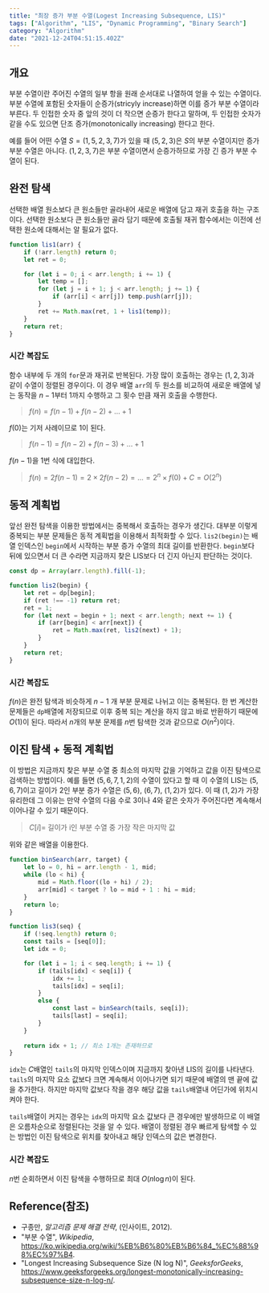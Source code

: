 ```yaml
---
title: "최장 증가 부분 수열(Logest Increasing Subsequence, LIS)"
tags: ["Algorithm", "LIS", "Dynamic Programming", "Binary Search"]
category: "Algorithm"
date: "2021-12-24T04:51:15.402Z"
---
```


## 개요

부분 수열이란 주어진 수열의 일부 항을 원래 순서대로 나열하여 얻을 수 있는 수열이다. 부분 수열에 포함된 숫자들이 순증가(stricyly increase)하면 이를 증가 부분 수열이라 부른다. 두 인접한 숫자 중 앞의 것이 더 작으면 순증가 한다고 말하며, 두 인접한 숫자가 같을 수도 있으면 단조 증가(monotonically increasing) 한다고 한다.

예를 들어 어떤 수열 $S = (1, 5, 2, 3, 7)$가 있을 때 $(5, 2, 3)$은 $S$의 부분 수열이지만 증가 부분 수열은 아니다. $(1, 2, 3, 7)$은 부분 수열이면서 순증가하므로 가장 긴 증가 부분 수열이 된다.

## 완전 탐색

선택한 배열 원소보다 큰 원소들만 골라내어 새로운 배열에 담고 재귀 호출을 하는 구조이다. 선택한 원소보다 큰 원소들만 골라 담기 때문에 호출될 재귀 함수에서는 이전에 선택한 원소에 대해서는 알 필요가 없다.

```js
function lis1(arr) {
    if (!arr.length) return 0;
    let ret = 0;

    for (let i = 0; i < arr.length; i += 1) {
        let temp = [];
        for (let j = i + 1; j < arr.length; j += 1) {
            if (arr[i] < arr[j]) temp.push(arr[j]);
        }
        ret += Math.max(ret, 1 + lis1(temp));
    }
    return ret;
}
```

### 시간 복잡도

함수 내부에 두 개의 `for`문과 재귀로 반복된다. 가장 많이 호출하는 경우는 $(1, 2, 3)$과 같이 수열이 정렬된 경우이다. 이 경우 배열 `arr`의 두 원소를 비교하여 새로운 배열에 넣는 동작을 $n-1$부터 $1$까지 수행하고 그 횟수 만큼 재귀 호출을 수행한다.

> $f(n) = f(n-1) + f(n-2) + ... + 1$

$f(0)$는 기저 사례이므로 1이 된다.

>  $f(n-1) = f(n-2) + f(n-3) + ... + 1$

$f(n-1)$을 1번 식에 대입한다.

> $f(n) = 2f(n-1) = 2 × 2f(n-2) = ... = 2^n × f(0) + C = O(2^n)$

## 동적 계획법

앞선 완전 탐색을 이용한 방법에서는 중복해서 호출하는 경우가 생긴다. 대부분 이렇게 중복되는 부분 문제들은 동적 계획법을 이용해서 최적화할 수 있다. `lis2(begin)`는 배열 인덱스인 `begin`에서 시작하는 부분 증가 수열의 최대 길이를 반환한다. `begin`보다 뒤에 있으면서 더 큰 수라면 지금까지 찾은 LIS보다 더 긴지 아닌지 판단하는 것이다.

```js
const dp = Array(arr.length).fill(-1);

function lis2(begin) {
    let ret = dp[begin];
    if (ret !== -1) return ret;
    ret = 1;
    for (let next = begin + 1; next < arr.length; next += 1) {
        if (arr[begin] < arr[next]) {
            ret = Math.max(ret, lis2(next) + 1);
        }
    }
    return ret;
}
```

### 시간 복잡도

$f(n)$은 완전 탐색과 비슷하게 $n-1$ 개 부분 문제로 나뉘고 이는 중복된다. 한 번 계산한 문제들은 `dp`배열에 저장되므로 이후 중복 되는 계산을 하지 않고 바로 반환하기 때문에 $O(1)$이 된다. 따라서 $n$개의 부분 문제를 $n$번 탐색한 것과 같으므로 $O(n^2)$이다.

## 이진 탐색 + 동적 계획법

이 방법은 지금까지 찾은 부분 수열 중 최소의 마지막 값을 기억하고 값을 이진 탐색으로 검색하는 방법이다. 예를 들면 $(5, 6, 7, 1, 2)$의 수열이 있다고 할 때 이 수열의 LIS는 $(5, 6, 7)$이고 길이가 2인 부분 증가 수열은 $(5, 6)$, $(6, 7)$, $(1, 2)$가 있다. 이 때 $(1, 2)$가 가장 유리한데 그 이유는 만약 수열의 다음 수로 $3$이나 $4$와 같은 숫자가 주어진다면 계속해서 이어나갈 수 있기 때문이다.

> $C[i] =$ 길이가 i인 부분 수열 중 가장 작은 마지막 값

위와 같은 배열을 이용한다. 

```js
function binSearch(arr, target) {
    let lo = 0, hi = arr.length - 1, mid;
    while (lo < hi) {
        mid = Math.floor((lo + hi) / 2);
        arr[mid] < target ? lo = mid + 1 : hi = mid;
    }
    return lo;
}

function lis3(seq) {
    if (!seq.length) return 0;
    const tails = [seq[0]];
    let idx = 0;

    for (let i = 1; i < seq.length; i += 1) {
        if (tails[idx] < seq[i]) {
            idx += 1;
            tails[idx] = seq[i];
        }
        else {
            const last = binSearch(tails, seq[i]);
            tails[last] = seq[i];
        }
    }
    
    return idx + 1; // 최소 1개는 존재하므로
}
```

`idx`는 $C$배열인 `tails`의 마지막 인덱스이며 지금까지 찾아낸 LIS의 길이를 나타낸다. `tails`의 마지막 요소 값보다 크면 계속해서 이어나가면 되기 때문에 배열의 맨 끝에 값을 추가한다. 하지만 마지막 값보다 작을 경우 해당 값을 `tails`배열내 어딘가에 위치시켜야 한다.

`tails`배열이 커지는 경우는 `idx`의 마지막 요소 값보다 큰 경우에만 발생하므로 이 배열은 오름차순으로 정렬된다는 것을 알 수 있다. 배열이 정렬된 경우 빠르게 탐색할 수 있는 방법인 이진 탐색으로 위치를 찾아내고 해당 인덱스의 값은 변경한다.

### 시간 복잡도

$n$번 순회하면서 이진 탐색을 수행하므로 최대 $O(n\log n)$이 된다.

## Reference(참조)

- 구종만, *알고리즘 문제 해결 전략*, (인사이트, 2012).
- "부분 수열", *Wikipedia*, https://ko.wikipedia.org/wiki/%EB%B6%80%EB%B6%84_%EC%88%98%EC%97%B4.
- "Longest Increasing Subsequence Size (N log N)", *GeeksforGeeks*, https://www.geeksforgeeks.org/longest-monotonically-increasing-subsequence-size-n-log-n/.